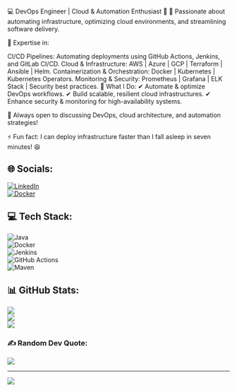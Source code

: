 💻 DevOps Engineer | Cloud & Automation Enthusiast 🚀
🔹 Passionate about automating infrastructure, optimizing cloud environments, and streamlining software delivery.

🔹 Expertise in:

CI/CD Pipelines: Automating deployments using GitHub Actions, Jenkins, and GitLab CI/CD.
Cloud & Infrastructure: AWS | Azure | GCP | Terraform | Ansible | Helm.
Containerization & Orchestration: Docker | Kubernetes | Kubernetes Operators.
Monitoring & Security: Prometheus | Grafana | ELK Stack | Security best practices.
🔹 What I Do:
✔ Automate & optimize DevOps workflows.
✔ Build scalable, resilient cloud infrastructures.
✔ Enhance security & monitoring for high-availability systems.

💬 Always open to discussing DevOps, cloud architecture, and automation strategies!

⚡ Fun fact: I can deploy infrastructure faster than I fall asleep in seven minutes! 😆

## 🌐 Socials:  
[![LinkedIn](https://img.shields.io/badge/LinkedIn-%230077B5.svg?logo=linkedin&logoColor=white)](https://linkedin.com/in/abhishek-saini1311/)  
[![Docker](https://img.shields.io/badge/Docker-%230db7ed.svg?logo=docker&logoColor=white)](https://hub.docker.com/u/)  

## 💻 Tech Stack:  
![Java](https://img.shields.io/badge/Java-%23ED8B00.svg?style=for-the-badge&logo=openjdk&logoColor=white)  
![Docker](https://img.shields.io/badge/docker-%230db7ed.svg?style=for-the-badge&logo=docker&logoColor=white)  
![Jenkins](https://img.shields.io/badge/jenkins-%232C5263.svg?style=for-the-badge&logo=jenkins&logoColor=white)  
![GitHub Actions](https://img.shields.io/badge/GitHub_Actions-%232671E5.svg?style=for-the-badge&logo=githubactions&logoColor=white)  
![Maven](https://img.shields.io/badge/Maven-%23C71A36.svg?style=for-the-badge&logo=apachemaven&logoColor=white)

## 📊 GitHub Stats:  
![](https://github-readme-stats.vercel.app/api?username=Abhishek-Dev1311&theme=dark&hide_border=true&include_all_commits=false&count_private=true)  
![](https://github-readme-streak-stats.herokuapp.com/?user=Abhishek-Dev1311&theme=dark&hide_border=true)  
![](https://github-readme-stats.vercel.app/api/top-langs/?username=Abhishek-Dev1311&theme=dark&hide_border=true&layout=compact)

### ✍️ Random Dev Quote:  
![](https://quotes-github-readme.vercel.app/api?type=horizontal&theme=dark)

---

[![](https://visitcount.itsvg.in/api?id=saikiranpi&icon=5&color=0)](https://visitcount.itsvg.in)

<!-- Proudly created with GPRM ( https://gprm.itsvg.in ) -->
